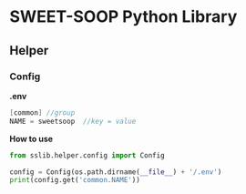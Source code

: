 # SWEET-SOOP Python Library

## Helper
### Config
**.env**
```c
[common] //group
NAME = sweetsoop  //key = value
```
**How to use**
```python
from sslib.helper.config import Config

config = Config(os.path.dirname(__file__) + '/.env')
print(config.get('common.NAME'))
```
